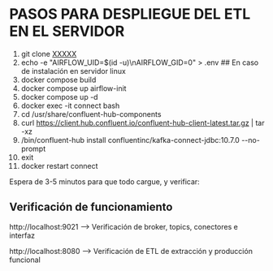 # PASOS PARA DESPLIEGUE DEL ETL EN EL SERVIDOR

1. git clone [XXXXX](https://github.com/ecestebanjek/ETL_CGT_NUSE.git)
2. echo -e "AIRFLOW_UID=$(id -u)\nAIRFLOW_GID=0" > .env ## En caso de instalación en servidor linux
3. docker compose build
4. docker compose up airflow-init
5. docker compose up -d
6. docker exec -it connect bash
7. cd /usr/share/confluent-hub-components
8. curl https://client.hub.confluent.io/confluent-hub-client-latest.tar.gz | tar -xz
9. /bin/confluent-hub install confluentinc/kafka-connect-jdbc:10.7.0 --no-prompt
10. exit
11. docker restart connect

Espera de 3-5 minutos para que todo cargue, y verificar:

## Verificación de funcionamiento
http://localhost:9021 --> Verificación de broker, topics, conectores e interfaz

http://localhost:8080 --> Verificación de ETL de extracción y producción funcional